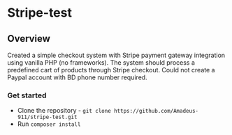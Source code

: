 # Stripe-test

## Overview
Created a simple checkout system with Stripe payment gateway integration using vanilla PHP (no frameworks). The system should process a predefined cart of products through Stripe checkout.
Could not create a Paypal account with BD phone number required.



### Get started
- Clone the repository - `git clone https://github.com/Amadeus-911/stripe-test.git`
- Run `composer install`

